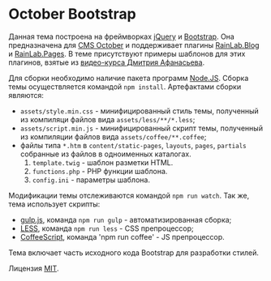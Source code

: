 # October Bootstrap

Данная тема построена на фреймворках [jQuery](https://jquery.com/) и [Bootstrap](http://getbootstrap.com/).
Она предназначена для [CMS October](https://octobercms.com/) и поддерживает плагины [RainLab.Blog](https://octobercms.com/plugin/rainlab-blog) и [RainLab.Pages](https://octobercms.com/plugin/rainlab-pages).
В теме присутствуют примеры шаблонов для этих плагинов, взятые из [видео-курсa Дмитрия Афанасьева](http://simple-training.com/category/october-cms-static-pages/).

Для сборки необходимо наличие пакета программ [Node.JS](https://nodejs.org/).
Сборка темы осуществляется командой `npm install`.
Артефактами сборки являются:

* `assets/style.min.css` - минифицированный стиль темы, полученный из компиляци файлов вида `assets/less/**/*.less`;
* `assets/script.min.js` - минифицированный скрипт темы, полученный из компиляции файлов вида `assets/coffee/**.coffee`;
* файлы типа `*.htm` в `content/static-pages`, `layouts`, `pages`, `partials` собранные из файлов в одноименных каталогах.
	1. `template.twig` - шаблон разметки HTML.
	2. `functions.php` - PHP функции шаблона.
	3. `config.ini` - параметры шаблона.

Модификации темы отслеживаются командой `npm run watch`.
Так же, тема использует скрипты:

* [gulp.js](http://gulpjs.com/), команда `npm run gulp` - автоматизированная сборка;
* [LESS](http://lesscss.org/), команда `npm run less` - CSS препроцессор;
* [CoffeeScript](http://coffeescript.org/), команда 'npm run coffee' - JS препроцессор.

Тема включает часть исходного кода Bootstrap для разработки стилей.

Лицензия [MIT](http://licenseit.ru/wiki/index.php/MIT_License).
